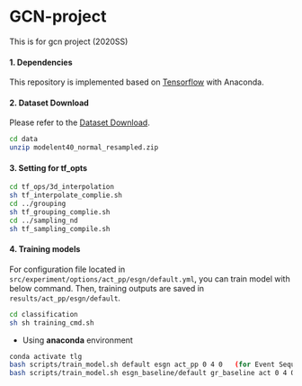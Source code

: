 # GCN-project
This is for gcn project (2020SS)

#### 1. Dependencies
This repository is implemented based on [Tensorflow](http://pytorch.org/) with Anaconda.</br>

#### 2. Dataset Download
Please refer to the [Dataset Download](./data/README.md).
```bash
cd data
unzip modelent40_normal_resampled.zip
```

#### 3. Setting for tf_opts
```bash
cd tf_ops/3d_interpolation
sh tf_interpolate_complie.sh
cd ../grouping
sh tf_grouping_complie.sh
cd ../sampling_nd
sh tf_sampling_compile.sh
```

#### 4. Training models
For configuration file located in `src/experiment/options/act_pp/esgn/default.yml`, you can train model with below command.
Then, training outputs are saved in `results/act_pp/esgn/default`.
```bash
cd classification
sh sh training_cmd.sh 
```

* Using **anaconda** environment
```bash
conda activate tlg
bash scripts/train_model.sh default esgn act_pp 0 4 0	(for Event Sequence Generation Network)
bash scripts/train_model.sh esgn_baseline/default gr_baseline act 0 4 0		(for Grounder)
```
